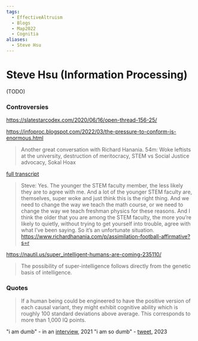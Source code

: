 ```yaml
---
tags:
  - EffectiveAltruism
  - Blogs
  - Map2022
  - Cognitia
aliases:
  - Steve Hsu
---
```

# Steve Hsu (Information Processing)

(TODO)
### Controversies

https://slatestarcodex.com/2020/06/16/open-thread-156-25/


https://infoproc.blogspot.com/2022/03/the-pressure-to-conform-is-enormous.html

> Another great conversation with Richard Hanania. 
> 54m: Woke leftists at the university, destruction of meritocracy, STEM vs Social Justice advocacy, Sokal Hoax 

[full transcript](https://www.richardhanania.com/p/assimilation-football-affirmative?s=r)

> Steve: Yes. The younger the STEM faculty member, the less likely they are to agree with me. And a lot of the younger STEM faculty are, themselves, super woke and just think this is the right thing. And we need to change the way we teach the math course, or we need to change the way we teach freshman physics for these reasons. And I think the older that you are among the STEM faculty, the more you’re likely to quietly, without trying to get yourself into trouble, agree with what I’ve been saying. So it’s an unfortunate situation.
https://www.richardhanania.com/p/assimilation-football-affirmative?s=r

https://nautil.us/super_intelligent-humans-are-coming-235110/

> The possibility of super-intelligence follows directly from the genetic basis of intelligence. 

 
### Quotes

> If a human being could be engineered to have the positive version of each causal variant, they might exhibit cognitive ability which is roughly 100 standard deviations above average. This corresponds to more than 1,000 IQ points.

"i am dumb" - in an [interview](), 2021
"i am so dumb" - [tweet](), 2023




